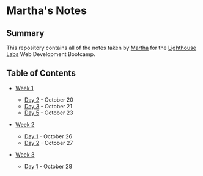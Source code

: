 # Martha's Notes
## Summary 

This repository contains all of the notes taken by [Martha](https://github.com/mjstaus) for the [Lighthouse Labs](https://www.lighthouselabs.ca/) Web Development Bootcamp.

## Table of Contents

- [Week 1](/Week_1)
  - [Day 2](/Day_2) - October 20
  - [Day 3](/Day_3) - October 21
  - [Day 5](/Day_5) - October 23

- [Week 2](/Week_2)
  - [Day 1](Day_1) - October 26
  - [Day 2](Day_2) - October 27

- [Week 3](/Week_3)
  - [Day 1](Day_1) - October 28
  

